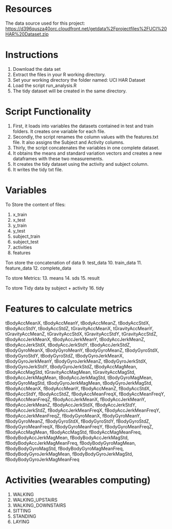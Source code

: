 # Resources

The data source used for this project: https://d396qusza40orc.cloudfront.net/getdata%2Fprojectfiles%2FUCI%20HAR%20Dataset.zip

# Instructions

1. Download the data set
2. Extract the files in your R working directory.
3. Set your working directory the folder named: UCI HAR Dataset
4. Load the script run_analysis.R
5. The tidy dataset will be created in the same directory.

# Script Functionality

1. First, it loads into variables the datasets contained in test and train folders. It creates one variable for each file.
2. Secondly, the script renames the column values with the features.txt file. It also assigns the Subject and Activity columns.
3. Thirly, the script concatenates the variables in one complete dataset.
4. It obtains the means and standard variation vectors and creates a new dataframes with these two measurements.
5. It creates the tidy dataset using the activity and subject column.
6. It writes the tidy txt file.

# Variables 

To Store the content of files:
1. x_train
2. x_test
3. y_train 
4. y_test
5. subject_train 
6. subject_test 
7. activities
8. features

Ton store the concatenation of data
9. test_data
10. train_data
11. feature_data
12. complete_data

To store Metrics:
13. means
14. sds
15. result 

To store Tidy data by subject + activity
16. tidy



# Features to calculate metrics

tBodyAccMeanX, tBodyAccMeanY, tBodyAccMeanZ, tBodyAccStdX, tBodyAccStdY, tBodyAccStdZ, tGravityAccMeanX, tGravityAccMeanY, tGravityAccMeanZ, tGravityAccStdX, tGravityAccStdY, tGravityAccStdZ, tBodyAccJerkMeanX, tBodyAccJerkMeanY, tBodyAccJerkMeanZ, tBodyAccJerkStdX, tBodyAccJerkStdY, tBodyAccJerkStdZ, tBodyGyroMeanX, tBodyGyroMeanY, tBodyGyroMeanZ, tBodyGyroStdX, tBodyGyroStdY, tBodyGyroStdZ, tBodyGyroJerkMeanX, tBodyGyroJerkMeanY, tBodyGyroJerkMeanZ, tBodyGyroJerkStdX, tBodyGyroJerkStdY, tBodyGyroJerkStdZ, tBodyAccMagMean, tBodyAccMagStd, tGravityAccMagMean, tGravityAccMagStd, tBodyAccJerkMagMean, tBodyAccJerkMagStd, tBodyGyroMagMean, tBodyGyroMagStd, tBodyGyroJerkMagMean, tBodyGyroJerkMagStd, fBodyAccMeanX, fBodyAccMeanY, fBodyAccMeanZ, fBodyAccStdX, fBodyAccStdY, fBodyAccStdZ, fBodyAccMeanFreqX, fBodyAccMeanFreqY, fBodyAccMeanFreqZ, fBodyAccJerkMeanX, fBodyAccJerkMeanY, fBodyAccJerkMeanZ, fBodyAccJerkStdX, fBodyAccJerkStdY, fBodyAccJerkStdZ, fBodyAccJerkMeanFreqX, fBodyAccJerkMeanFreqY, fBodyAccJerkMeanFreqZ, fBodyGyroMeanX, fBodyGyroMeanY, fBodyGyroMeanZ, fBodyGyroStdX, fBodyGyroStdY, fBodyGyroStdZ, fBodyGyroMeanFreqX, fBodyGyroMeanFreqY, fBodyGyroMeanFreqZ, fBodyAccMagMean, fBodyAccMagStd, fBodyAccMagMeanFreq, fBodyBodyAccJerkMagMean, fBodyBodyAccJerkMagStd, fBodyBodyAccJerkMagMeanFreq, fBodyBodyGyroMagMean, fBodyBodyGyroMagStd, fBodyBodyGyroMagMeanFreq, fBodyBodyGyroJerkMagMean, fBodyBodyGyroJerkMagStd, fBodyBodyGyroJerkMagMeanFreq

# Activities (wearables computing)

1. WALKING 
2. WALKING_UPSTAIRS 
3. WALKING_DOWNSTAIRS
4. SITTING 
5. STANDING 
6. LAYING 
